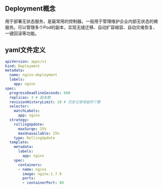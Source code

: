 ## Deployment概念

用于部署无状态服务，是最常用的控制器。一般用于管理维护企业内部无状态的微服务。可以管理多个Pod的副本，实现无缝迁移、自动扩容缩容、自动灾难恢复、一键回滚等功能。

## yaml文件定义

```yaml
apiVersion: apps/v1
kind: Deployment
metadata:
  name: nginx-deployment
  labels:
    app: nginx
spec:
  progressDeadlineSeconds: 600
  replicas: 3 # 副本数
  revisionHistoryLimit: 10 # 历史记录保留的个数
  selector:
    matchLabels:
      app: nginx
  strategy:
    rollingUpdate:
      maxSurge: 25%
      maxUnavailable: 25%
    type: RollingUpdate
  template:
    metadata:
      labels:
        app: nginx
    spec:
      containers:
      - name: nginx
        image: nginx:1.7.9
        ports:
        - containerPort: 80
```

